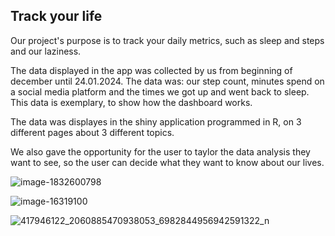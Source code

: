 ## Track your life

Our project's purpose is to track your daily metrics, such as sleep and steps and our laziness.

The data displayed in the app was collected by us from beginning of december until 24.01.2024. The data was: our step count, minutes spend on a social media platform and the times we got up and went back to sleep. This data is exemplary, to show how the dashboard works.

The data was displayes in the shiny application programmed in R, on 3 different pages about 3 different topics.

We also gave the opportunity for the user to taylor the data analysis they want to see, so the user can decide what they want to know about our lives.

![image-1832600798](https://github.com/user-attachments/assets/b76153fa-8c3b-4f06-be31-06576f53c6ab)

![image-16319100](https://github.com/user-attachments/assets/9b92154c-05f9-45c0-bb61-842e23d37a41)

![417946122_2060885470938053_6982844956942591322_n](https://github.com/user-attachments/assets/b83e574c-3997-4188-87ac-b85f2748bb3b)
